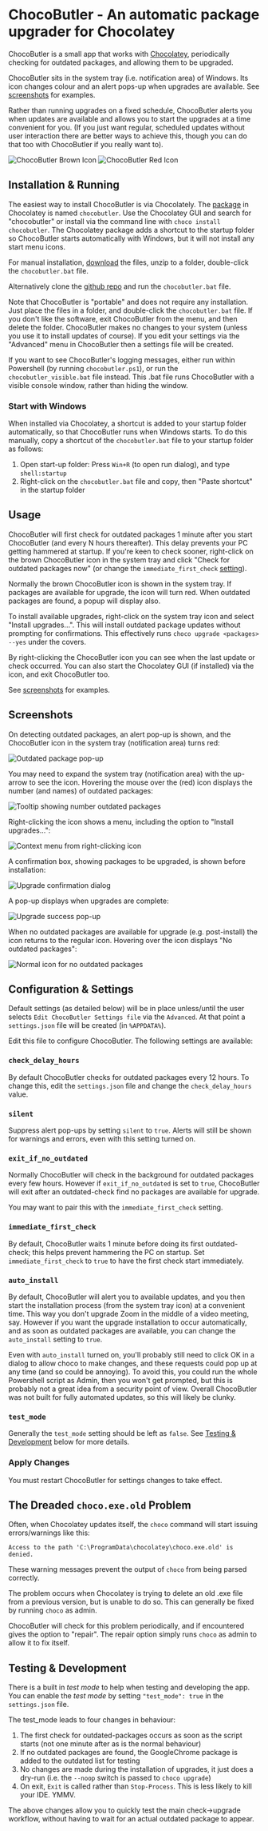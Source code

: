 # ChocoButler - An automatic package upgrader for Chocolatey

ChocoButler is a small app that works with [Chocolatey](https://chocolatey.org/), periodically checking for outdated packages, and allowing them to be upgraded.

ChocoButler sits in the system tray (i.e. notification area) of Windows. Its icon changes colour and an alert pops-up when upgrades are available. See [screenshots](#screenshots) for examples.

Rather than running upgrades on a fixed schedule, ChocoButler alerts you when updates are available and allows you to start the upgrades at a time convenient for you. (If you just want regular, scheduled updates without user interaction there are better ways to achieve this, though you can do that too with ChocoButler if you really want to).

![ChocoButler Brown Icon](./img/chocobutler_48x48.png?raw=true) ![ChocoButler Red Icon](./img/chocobutler_red_48x48.png?raw=true)

## Installation & Running
The easiest way to install ChocoButler is via Chocolately. The [package](https://community.chocolatey.org/packages/chocobutler) in Chocolatey is named `chocobutler`. Use the Chocolatey GUI and search for "chocobutler" or install via the command line with `choco install chocobutler`. The Chocolatey package adds a shortcut to the startup folder so ChocoButler starts automatically with Windows, but it will not install any start menu icons.

For manual installation, [download](https://github.com/cokelid/ChocoButler/archive/refs/tags/v1.0.0.zip) the files, unzip to a folder, double-click the `chocobutler.bat` file.

Alternatively clone the [github repo](https://github.com/cokelid/ChocoButler.git) and run the `chocobutler.bat` file.

Note that ChocoButler is "portable" and does not require any installation. Just place the files in a folder, and double-click the `chocobutler.bat` file. If you don't like the software, exit ChocoButler from the menu, and then delete the folder. ChocoButler makes no changes to your system (unless you use it to install updates of course). If you edit your settings via the "Advanced" menu in ChocoButler then a settings file will be created.

If you want to see ChocoButler's logging messages, either run within Powershell (by running `chocobutler.ps1`), or run the `chocobutler_visible.bat` file instead. This .bat file runs ChocoButler with a visible console window, rather than hiding the window.

### Start with Windows
When installed via Chocolatey, a shortcut is added to your startup folder automatically, so that ChocoButler runs when Windows starts. To do this manually, copy a shortcut of the `chocobutler.bat` file to your startup folder as follows:

1) Open start-up folder: Press `Win+R` (to open run dialog), and type `shell:startup`
2) Right-click on the `chocobutler.bat` file and copy, then "Paste shortcut" in the startup folder


## Usage
ChocoButler will first check for outdated packages 1 minute after you start ChocoButler (and every N hours thereafter). This delay prevents your PC getting hammered at startup. If you're keen to check sooner, right-click on the brown ChocoButler icon in the system tray and click "Check for outdated packages now" (or change the `immediate_first_check` [setting](#immediate_first_check)).

Normally the brown ChocoButler icon is shown in the system tray. If packages are available for upgrade, the icon will turn red. When outdated packages are found, a popup will display also.

To install available upgrades, right-click on the system tray icon and select "Install upgrades...". This will install outdated package updates without prompting for confirmations. This effectively runs `choco upgrade <packages> --yes` under the covers.

By right-clicking the ChocoButler icon you can see when the last update or check occurred. You can also start the Chocolatey GUI (if installed) via the icon, and exit ChocoButler too.

See [screenshots](#screenshots) for examples.



## Screenshots

On detecting outdated packages, an alert pop-up is shown, and the ChocoButler icon in the system tray (notification area) turns red:

![Outdated package pop-up](./img/screenshot-01-alert.png?raw=true)

You may need to expand the system tray (notification area) with the up-arrow to see the icon. Hovering the mouse over the (red) icon displays the number (and names) of outdated packages:

![Tooltip showing number outdated packages](./img/screenshot-02-tooltip.png?raw=true)

Right-clicking the icon shows a menu, including the option to "Install upgrades...":

![Context menu from right-clicking icon](./img/screenshot-03-menu.png?raw=true)

A confirmation box, showing packages to be upgraded, is shown before installation:

![Upgrade confirmation dialog](./img/screenshot-04-confirm.png?raw=true)

A pop-up displays when upgrades are complete:

![Upgrade success pop-up](./img/screenshot-05-success.png?raw=true)

When no outdated packages are available for upgrade (e.g. post-install) the icon returns to the regular icon. Hovering over the icon displays "No outdated packages":

![Normal icon for no outdated packages](./img/screenshot-06-post-install.png?raw=true)



## Configuration & Settings
Default settings (as detailed below) will be in place unless/until the user selects `Edit ChocoButler Settings file` via the `Advanced`. At that point a `settings.json` file will be created (in `%APPDATA%`).

Edit this file to configure ChocoButler. The following settings are available:

### `check_delay_hours`
By default ChocoButler checks for outdated packages every 12 hours. To change this, edit the `settings.json` file and change the `check_delay_hours` value.

### `silent`
Suppress alert pop-ups by setting `silent` to `true`. Alerts will still be shown for warnings and errors, even with this setting turned on.

### `exit_if_no_outdated`
Normally ChocoButler will check in the background for outdated packages every few hours. However if `exit_if_no_outdated` is set to `true`, ChocoButler will exit after an outdated-check find no packages are available for upgrade.

You may want to pair this with the `immediate_first_check` setting.

### `immediate_first_check`
By default, ChocoButler waits 1 minute before doing its first outdated-check; this helps prevent hammering the PC on startup. Set `immediate_first_check` to `true` to have the first check start immediately.

### `auto_install`
By default, ChocoButler will alert you to available updates, and you then start the installation process (from the system tray icon) at a convenient time. This way you don't upgrade Zoom in the middle of a video meeting, say. However if you want the upgrade installation to occur automatically, and as soon as outdated packages are available, you can change the `auto_install` setting to `true`.

Even with `auto_install` turned on, you'll probably still need to click OK in a dialog to allow choco to make changes, and these requests could pop up at any time (and so could be annoying).
To avoid this, you could run the whole Powershell script as Admin, then you won't get prompted, but this is probably not a great idea from a security point of view. Overall ChocoButler was not built for fully automated updates, so this will likely be clunky.

### `test_mode`
Generally the `test_mode` setting should be left as `false`. See [Testing & Development](#testing--development) below for more details.

### Apply Changes
You must restart ChocoButler for settings changes to take effect.



## The Dreaded `choco.exe.old` Problem
Often, when Chocolatey updates itself, the `choco` command will start issuing errors/warnings like this:

 `Access to the path 'C:\ProgramData\chocolatey\choco.exe.old' is denied.`

These warning messages prevent the output of `choco` from being parsed correctly.

The problem occurs when Chocolatey is trying to delete an old .exe file from a previous version, but is unable to do so. This can generally be fixed by running `choco` as admin.

ChocoButler will check for this problem periodically, and if encountered gives the option to "repair". The repair option simply runs `choco` as admin to allow it to fix itself.



## Testing & Development

There is a built in _test mode_ to help when testing and developing the app. You can enable the _test mode_ by setting `"test_mode": true` in the `settings.json` file.

The test_mode leads to four changes in behaviour:

1) The first check for outdated-packages occurs as soon as the script starts (not one minute after as is the normal behaviour)
2) If no outdated packages are found, the GoogleChrome package is added to the outdated list for testing
3) No changes are made during the installation of upgrades, it just does a dry-run (i.e. the `--noop` switch is passed to `choco upgrade`)
4) On exit, `Exit` is called rather than `Stop-Process`. This is less likely to kill your IDE. YMMV.

The above changes allow you to quickly test the main check->upgrade workflow, without having to wait for an actual outdated package to appear.












